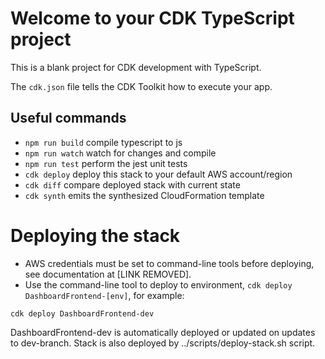 # Welcome to your CDK TypeScript project

This is a blank project for CDK development with TypeScript.

The `cdk.json` file tells the CDK Toolkit how to execute your app.

## Useful commands

- `npm run build` compile typescript to js
- `npm run watch` watch for changes and compile
- `npm run test` perform the jest unit tests
- `cdk deploy` deploy this stack to your default AWS account/region
- `cdk diff` compare deployed stack with current state
- `cdk synth` emits the synthesized CloudFormation template

# Deploying the stack

- AWS credentials must be set to command-line tools before deploying, see documentation at [LINK REMOVED].
- Use the command-line tool to deploy to environment, `cdk deploy DashboardFrontend-[env]`, for example:

`cdk deploy DashboardFrontend-dev`

DashboardFrontend-dev is automatically deployed or updated on updates to dev-branch. Stack is also deployed by ../scripts/deploy-stack.sh script.
